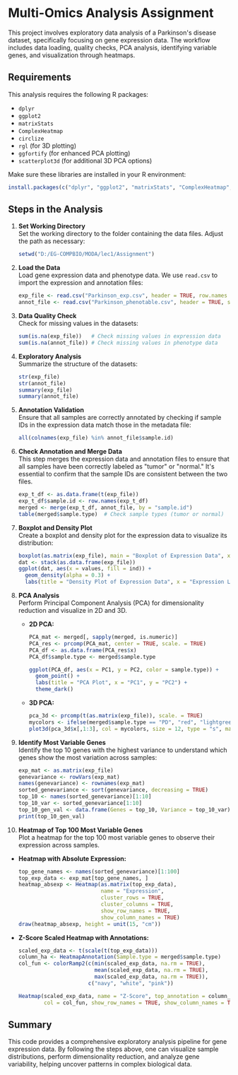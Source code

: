 # Multi-Omics Analysis Assignment

This project involves exploratory data analysis of a Parkinson's disease dataset, specifically focusing on gene expression data. The workflow includes data loading, quality checks, PCA analysis, identifying variable genes, and visualization through heatmaps.

## Requirements

This analysis requires the following R packages:
- `dplyr`
- `ggplot2`
- `matrixStats`
- `ComplexHeatmap`
- `circlize`
- `rgl` (for 3D plotting)
- `ggfortify` (for enhanced PCA plotting)
- `scatterplot3d` (for additional 3D PCA options)

Make sure these libraries are installed in your R environment:
```r
install.packages(c("dplyr", "ggplot2", "matrixStats", "ComplexHeatmap", "circlize", "rgl", "ggfortify", "scatterplot3d"))
```

## Steps in the Analysis

1. **Set Working Directory**  
   Set the working directory to the folder containing the data files. Adjust the path as necessary:
   ```r
   setwd("D:/EG-COMPBIO/MODA/lec1/Assignment")
   ```

2. **Load the Data**  
   Load gene expression data and phenotype data. We use `read.csv` to import the expression and annotation files:
   ```r
   exp_file <- read.csv("Parkinson_exp.csv", header = TRUE, row.names = 1, sep = "\t")
   annot_file <- read.csv("Parkinson_phenotable.csv", header = TRUE, sep = "\t")
   ```

3. **Data Quality Check**  
   Check for missing values in the datasets:
   ```r
   sum(is.na(exp_file))   # Check missing values in expression data
   sum(is.na(annot_file)) # Check missing values in phenotype data
   ```

4. **Exploratory Analysis**  
   Summarize the structure of the datasets:
   ```r
   str(exp_file)
   str(annot_file)
   summary(exp_file)
   summary(annot_file)
   ```

5. **Annotation Validation**  
   Ensure that all samples are correctly annotated by checking if sample IDs in the expression data match those in the metadata file:
   ```r
   all(colnames(exp_file) %in% annot_file$sample.id)
   ```

6. **Check Annotation and Merge Data**  
   This step merges the expression data and annotation files to ensure that all samples have been correctly labeled as "tumor" or "normal." It's essential to confirm that the sample IDs are consistent between the two files.
   ```r
   exp_t_df <- as.data.frame(t(exp_file))
   exp_t_df$sample.id <- row.names(exp_t_df)
   merged <- merge(exp_t_df, annot_file, by = "sample.id")
   table(merged$sample.type)  # Check sample types (tumor or normal)
   ```

7. **Boxplot and Density Plot**  
   Create a boxplot and density plot for the expression data to visualize its distribution:
   ```r
   boxplot(as.matrix(exp_file), main = "Boxplot of Expression Data", xlab = "Samples", ylab = "Expression Levels")
   dat <- stack(as.data.frame(exp_file))
   ggplot(dat, aes(x = values, fill = ind)) + 
     geom_density(alpha = 0.3) + 
     labs(title = "Density Plot of Expression Data", x = "Expression Level", y = "Density")
   ```

8. **PCA Analysis**  
   Perform Principal Component Analysis (PCA) for dimensionality reduction and visualize in 2D and 3D.

   - **2D PCA:**
     ```r
     PCA_mat <- merged[, sapply(merged, is.numeric)]
     PCA_res <- prcomp(PCA_mat, center = TRUE, scale. = TRUE)
     PCA_df <- as.data.frame(PCA_res$x)
     PCA_df$sample.type <- merged$sample.type
     
     ggplot(PCA_df, aes(x = PC1, y = PC2, color = sample.type)) +
       geom_point() +
       labs(title = "PCA Plot", x = "PC1", y = "PC2") +
       theme_dark()
     ```

   - **3D PCA:**
     ```r
     pca_3d <- prcomp(t(as.matrix(exp_file)), scale. = TRUE)
     mycolors <- ifelse(merged$sample.type == "PD", "red", "lightgreen")
     plot3d(pca_3d$x[,1:3], col = mycolors, size = 12, type = "s", main = "3D PCA Plot")
     ```

9. **Identify Most Variable Genes**  
   Identify the top 10 genes with the highest variance to understand which genes show the most variation across samples:
   ```r
   exp_mat <- as.matrix(exp_file)
   genevariance <- rowVars(exp_mat)
   names(genevariance) <- rownames(exp_mat)
   sorted_genevariance <- sort(genevariance, decreasing = TRUE)
   top_10 <- names(sorted_genevariance)[1:10]
   top_10_var <- sorted_genevariance[1:10]
   top_10_gen_val <- data.frame(Genes = top_10, Variance = top_10_var)
   print(top_10_gen_val)
   ```

10. **Heatmap of Top 100 Most Variable Genes**  
   Plot a heatmap for the top 100 most variable genes to observe their expression across samples.

   - **Heatmap with Absolute Expression:**
     ```r
     top_gene_names <- names(sorted_genevariance)[1:100]
     top_exp_data <- exp_mat[top_gene_names, ]
     heatmap_absexp <- Heatmap(as.matrix(top_exp_data), 
                               name = "Expression",
                               cluster_rows = TRUE, 
                               cluster_columns = TRUE,
                               show_row_names = TRUE, 
                               show_column_names = TRUE)
     draw(heatmap_absexp, height = unit(15, "cm"))
     ```

   - **Z-Score Scaled Heatmap with Annotations:**
     ```r
     scaled_exp_data <- t(scale(t(top_exp_data)))
     column_ha <- HeatmapAnnotation(Sample.type = merged$sample.type)
     col_fun <- colorRamp2(c(min(scaled_exp_data, na.rm = TRUE), 
                             mean(scaled_exp_data, na.rm = TRUE), 
                             max(scaled_exp_data, na.rm = TRUE)), 
                           c("navy", "white", "pink"))
     
     Heatmap(scaled_exp_data, name = "Z-Score", top_annotation = column_ha, 
             col = col_fun, show_row_names = TRUE, show_column_names = TRUE)
     ```

## Summary
This code provides a comprehensive exploratory analysis pipeline for gene expression data. By following the steps above, one can visualize sample distributions, perform dimensionality reduction, and analyze gene variability, helping uncover patterns in complex biological data.

